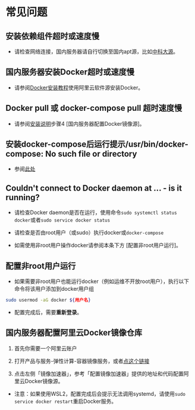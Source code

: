 # 常见问题

## 安装依赖组件超时或速度慢

- 请检查网络连接，国内服务器请自行切换至国内apt源，比如[中科大源](http://mirrors.ustc.edu.cn/help/ubuntu.html)。

## 国内服务器安装Docker超时或速度慢

- 请参阅[Docker安装教程](./ubuntu-docker-installation.md)使用阿里云软件源安装Docker。

## Docker pull 或 docker-compose pull 超时速度慢

- 请参阅[安装说明](../README.md)步骤4 [国内服务器配置Docker镜像源]。

## 安装docker-compose后运行提示/usr/bin/docker-compose: No such file or directory

- 参阅[此处](./cannot-find-docker-compose.md)

## Couldn't connect to Docker daemon at ... - is it running?

- 请检查Docker daemon是否在运行，使用命令`sudo systemctl status docker`或者`sudo service docker status`

- 请检查是否由root用户（或sudo）执行docker或`docker-compose`

- 如需使用非root用户操作docker请参阅本条下方 [配置非root用户运行]。

## 配置非root用户运行

- 如果需要非root用户也能运行docker（例如运维不开放root用户），执行以下命令将该用户添加到docker用户组

```bash
sudo usermod -aG docker ${用户名}
```

- 配置完成后，需要**重新登录**。

## 国内服务器配置阿里云Docker镜像仓库

1. 首先你需要一个阿里云账户

1. 打开产品与服务-弹性计算-容器镜像服务，或者[点这个链接](https://cr.console.aliyun.com/cn-hangzhou/instances/mirrors)

1. 点击左侧「镜像加速器」，参考「配置镜像加速器」提供的地址和代码配置阿里云Docker镜像源。

- 注意：如果使用WSL2，配置完成后会提示无法调用systemd，请使用`sudo service docker restart`重启Docker服务。